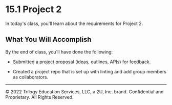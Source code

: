 # 15.1 Project 2
In today's class, you'll learn about the requirements for Project 2.

## What You Will Accomplish
By the end of class, you'll have done the following:

* Submitted a project proposal (ideas, outlines, APIs) for feedback.

* Created a project repo that is set up with linting and add group members as collaborators.

---
© 2022 Trilogy Education Services, LLC, a 2U, Inc. brand. Confidential and Proprietary. All Rights Reserved.